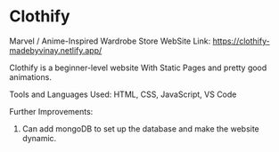 # Clothify
Marvel / Anime-Inspired Wardrobe Store
WebSite Link: https://clothify-madebyvinay.netlify.app/ 

Clothify is a beginner-level website With Static Pages and pretty good animations.

Tools and Languages Used:
HTML, CSS, JavaScript, VS Code

Further Improvements:
1. Can add mongoDB to set up the database and make the website dynamic.

